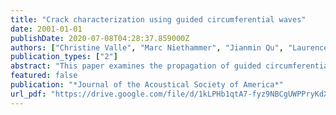 ```yaml
---
title: "Crack characterization using guided circumferential waves"
date: 2001-01-01
publishDate: 2020-07-08T04:28:37.859000Z
authors: ["Christine Valle", "Marc Niethammer", "Jianmin Qu", "Laurence J. Jacobs"]
publication_types: ["2"]
abstract: "This paper examines the propagation of guided circumferential waves in a hollow isotropic cylinder that contains a crack, with the goal of using these guided waves to both locate and size the crack. The crack is sized using a modified Auld's formula, which relates the crack's length to a reflected energy coefficient. The crack is then located by operating on the backscattered signal with a time-frequency digital signal processing (DSP) technique, and then comparing these results to those obtained if the cylinder is perfect. The guided circumferential waves are generated with a commercial finite element method (FEM) code. One objective of this work is to demonstrate the effectiveness of using sophisticated DSP techniques to describe the effect of scattering on dispersive waves, showing it is possible to characterize cracks systematically and accurately by quantifying this scattering effect. The results show that the need for high frequency signals to detect small cracks is significantly decreased by using these techniques."
featured: false
publication: "*Journal of the Acoustical Society of America*"
url_pdf: "https://drive.google.com/file/d/1kLPHb1qtA7-fyz9NBCgUWPPryKdXgBB8"
---
```


